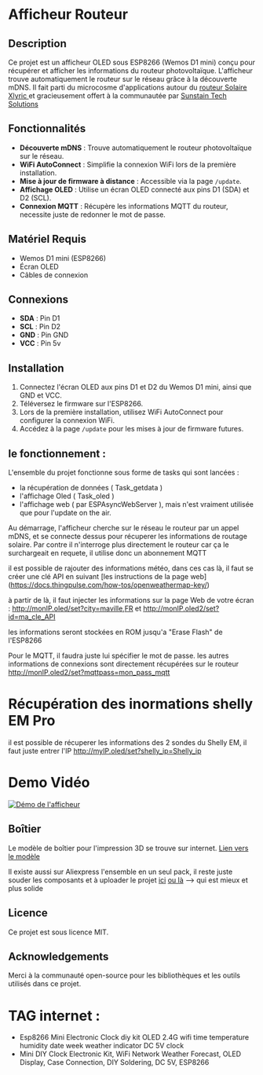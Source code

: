 # Afficheur Routeur

## Description
Ce projet est un afficheur OLED sous ESP8266 (Wemos D1 mini) conçu pour récupérer et afficher les informations du routeur photovoltaïque. L'afficheur trouve automatiquement le routeur sur le réseau grâce à la découverte mDNS.
Il fait parti du microcosme d'applications autour du [ routeur Solaire Xlyric ](https://ota.apper-solaire.org/) et gracieusement offert à la communautée par [Sunstain Tech Solutions](https://sunstain.fr)

## Fonctionnalités
- **Découverte mDNS** : Trouve automatiquement le routeur photovoltaïque sur le réseau.
- **WiFi AutoConnect** : Simplifie la connexion WiFi lors de la première installation.
- **Mise à jour de firmware à distance** : Accessible via la page `/update`.
- **Affichage OLED** : Utilise un écran OLED connecté aux pins D1 (SDA) et D2 (SCL).
- **Connexion MQTT** : Récupère les informations MQTT du routeur, necessite juste de redonner le mot de passe. 

## Matériel Requis
- Wemos D1 mini (ESP8266)
- Écran OLED
- Câbles de connexion

## Connexions
- **SDA** : Pin D1
- **SCL** : Pin D2
- **GND** : Pin GND
- **VCC** : Pin 5v

## Installation
1. Connectez l'écran OLED aux pins D1 et D2 du Wemos D1 mini, ainsi que GND et VCC. 
2. Téléversez le firmware sur l'ESP8266.
3. Lors de la première installation, utilisez WiFi AutoConnect pour configurer la connexion WiFi.
4. Accédez à la page `/update` pour les mises à jour de firmware futures.

## le fonctionnement : 
L'ensemble du projet fonctionne sous forme de tasks qui sont lancées : 
- la récupération de données ( Task_getdata )
- l'affichage Oled ( Task_oled )
- l'affichage web ( par ESPAsyncWebServer ), mais n'est vraiment utilisée que pour l'update on the air. 

Au démarrage, l'afficheur cherche sur le réseau le routeur par un appel mDNS, et se connecte dessus pour récuperer les informations de routage solaire. 
Par contre il n'interroge plus directement le routeur car ça le surchargeait en requete, il utilise donc un abonnement MQTT

il est possible de rajouter des informations météo, dans ces cas là, il faut se créer une clé API en suivant [les instructions de la page web] (https://docs.thingpulse.com/how-tos/openweathermap-key/) 

à partir de là, il faut injecter les informations sur la page Web de votre écran : 
http://monIP.oled/set?city=maville,FR
et 
http://monIP.oled2/set?id=ma_cle_API

les informations seront stockées en ROM jusqu'a "Erase Flash" de l'ESP8266 

Pour le MQTT, il faudra juste lui spécifier le mot de passe. les autres informations de connexions sont directement récupérées sur le routeur
http://monIP.oled2/set?mqttpass=mon_pass_mqtt

# Récupération des inormations shelly EM Pro
il est possible de récuperer les informations des 2 sondes du Shelly EM, il faut juste entrer l'IP 
http://myIP.oled/set?shelly_ip=Shelly_ip

# Demo Vidéo 

[![Démo de l'afficheur](https://img.youtube.com/vi/-gTVRqzRFMw/0.jpg)](https://youtube.com/shorts/-gTVRqzRFMw)

## Boîtier
Le modèle de boîtier pour l'impression 3D se trouve sur internet. [Lien vers le modèle](https://www.thingiverse.com/thing:2884823)

Il existe aussi sur Aliexpress l'ensemble en un seul pack, il reste juste souder les composants et à uploader le projet
[ici](https://fr.aliexpress.com/item/1005006902051922.html)
[ou là](https://fr.aliexpress.com/item/1005006293267065.html) --> qui est mieux et plus solide 

## Licence
Ce projet est sous licence MIT.

## Acknowledgements
Merci à la communauté open-source pour les bibliothèques et les outils utilisés dans ce projet.

# TAG internet :
- Esp8266 Mini Electronic Clock diy kit OLED 2.4G wifi time temperature humidity date week weather indicator DC 5V clock
- Mini DIY Clock Electronic Kit, WiFi Network Weather Forecast, OLED Display, Case Connection, DIY Soldering, DC 5V, ESP8266